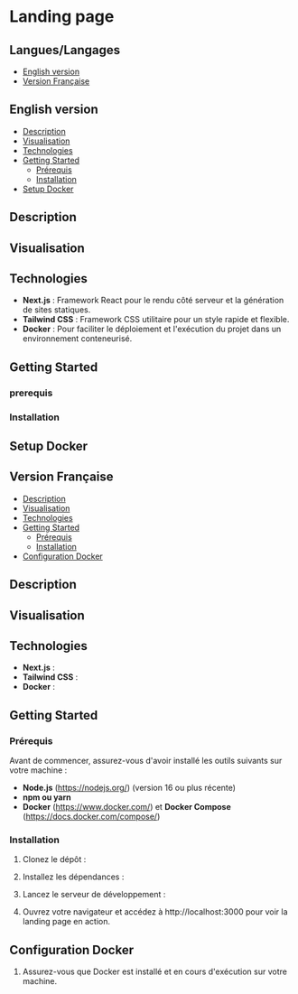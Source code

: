 # Landing page

## Langues/Langages
- [English version](#english-version)
- [Version Française](#version-française)

## English version

- [Description](#description)
- [Visualisation](#visualisation)
- [Technologies](#technologies)
- [Getting Started](#getting-started)
  - [Prérequis](#prérequis)
  - [Installation](#installation)
- [Setup Docker](#setup-docker)
## Description

## Visualisation

## Technologies

- **Next.js** : Framework React pour le rendu côté serveur et la génération de sites statiques.
- **Tailwind CSS** : Framework CSS utilitaire pour un style rapide et flexible.
- **Docker** : Pour faciliter le déploiement et l'exécution du projet dans un environnement conteneurisé.

## Getting Started

### prerequis

### Installation

## Setup Docker

## Version Française

- [Description](#description)
- [Visualisation](#visualisation)
- [Technologies](#technologies)
- [Getting Started](#getting-started)
  - [Prérequis](#prérequis)
  - [Installation](#installation)
 - [Configuration Docker](#configuration-docker)

## Description

## Visualisation

## Technologies

- **Next.js** : 
- **Tailwind CSS** : 
- **Docker** : 

## Getting Started

### Prérequis
Avant de commencer, assurez-vous d'avoir installé les outils suivants sur votre machine :

- **Node.js** (https://nodejs.org/) (version 16 ou plus récente)
- **npm ou yarn**
- **Docker** (https://www.docker.com/) et **Docker Compose** (https://docs.docker.com/compose/)

### Installation
  1. Clonez le dépôt :

  2. Installez les dépendances :

  3. Lancez le serveur de développement :

  4. Ouvrez votre navigateur et accédez à http://localhost:3000 pour voir la landing page en action.

## Configuration Docker

  1. Assurez-vous que Docker est installé et en cours d'exécution sur votre machine.

